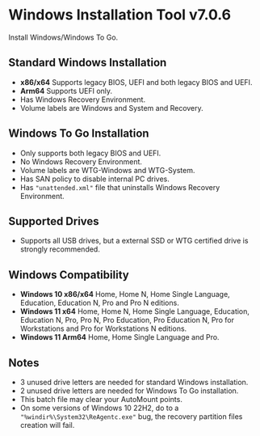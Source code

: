# Windows Installation Tool v7.0.6
Install Windows/Windows To Go.

## Standard Windows Installation
- **x86/x64** Supports legacy BIOS, UEFI and both legacy BIOS and UEFI.
- **Arm64** Supports UEFI only.
- Has Windows Recovery Environment.
- Volume labels are Windows and System and Recovery.

## Windows To Go Installation
- Only supports both legacy BIOS and UEFI.
- No Windows Recovery Environment.
- Volume labels are WTG-Windows and WTG-System.
- Has SAN policy to disable internal PC drives.
- Has `"unattended.xml"` file that uninstalls Windows Recovery Environment.

## Supported Drives
- Supports all USB drives, but a external SSD or WTG certified drive is strongly recommended.

## Windows Compatibility
- **Windows 10 x86/x64** Home, Home N, Home Single Language, Education, Education N, Pro and Pro N editions.
- **Windows 11 x64** Home, Home N, Home Single Language, Education, Education N, Pro, Pro N, Pro Education, Pro Education N, Pro for Workstations and Pro for Workstations N editions.  
- **Windows 11 Arm64** Home, Home Single Language and Pro.

## Notes
- 3 unused drive letters are needed for standard Windows installation.
- 2 unused drive letters are needed for Windows To Go installation.
- This batch file may clear your AutoMount points.
- On some versions of Windows 10 22H2, do to a `"%windir%\System32\ReAgentc.exe"` bug, the recovery partition files creation will fail.
